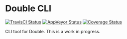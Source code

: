 # Double CLI

[![TravisCI Status](https://travis-ci.org/doubleproject/double-cli.svg?branch=master&style=flat-square)](https://travis-ci.org/doubleproject/double-cli) [![AppVeyor Status](https://ci.appveyor.com/api/projects/status/4fiy7yvqip97r8ax/branch/master?svg=true&style=flat-square)](https://ci.appveyor.com/project/danqing/double-cli/branch/master) [![Coverage Status](https://coveralls.io/repos/github/doubleproject/double-cli/badge.svg?branch=master&style=flat-square)](https://coveralls.io/github/doubleproject/double-cli?branch=master)

CLI tool for Double. This is a work in progress.
